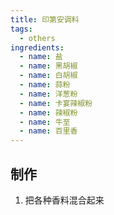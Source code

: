 ```yaml
---
title: 印第安调料
tags:
  - others
ingredients:
  - name: 盐
  - name: 黑胡椒
  - name: 白胡椒
  - name: 蒜粉
  - name: 洋葱粉
  - name: 卡宴辣椒粉
  - name: 辣椒粉
  - name: 牛至
  - name: 百里香
---
```


## 制作

1. 把各种香料混合起来
